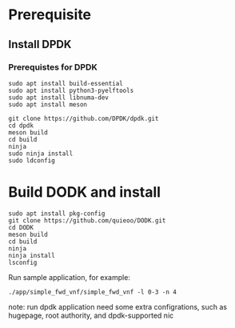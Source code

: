 # Prerequisite
## Install DPDK

### Prerequistes for DPDK
```
sudo apt install build-essential
sudo apt install python3-pyelftools
sudo apt install libnuma-dev
sudo apt install meson
```

```
git clone https://github.com/DPDK/dpdk.git
cd dpdk
meson build
cd build
ninja
sudo ninja install
sudo ldconfig
```


# Build DODK and install
```
sudo apt install pkg-config
git clone https://github.com/quieoo/DODK.git
cd DODK
meson build
cd build
ninja
ninja install 
lsconfig
```

Run sample application, for example:
```
./app/simple_fwd_vnf/simple_fwd_vnf -l 0-3 -n 4
```

note: run dpdk application need some extra configrations, such as hugepage, root authority, and dpdk-supported nic
